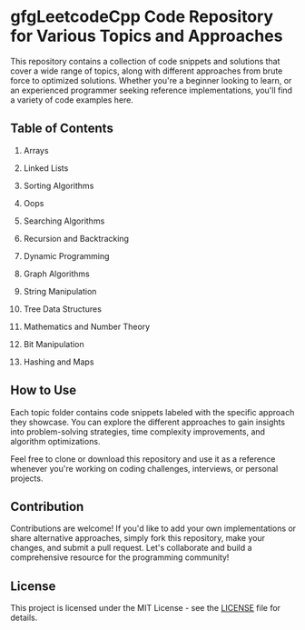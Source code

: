 
# gfgLeetcodeCpp Code Repository for Various Topics and Approaches

This repository contains a collection of code snippets and solutions that cover a wide range of topics, along with different approaches from brute force to optimized solutions. Whether you're a beginner looking to learn, or an experienced programmer seeking reference implementations, you'll find a variety of code examples here.

## Table of Contents

1. Arrays

2. Linked Lists

3. Sorting Algorithms
4. Oops
5. Searching Algorithms

6. Recursion and Backtracking

7. Dynamic Programming

8. Graph Algorithms

9. String Manipulation

10. Tree Data Structures

11. Mathematics and Number Theory
  
12. Bit Manipulation
  
13. Hashing and Maps
    
## How to Use

Each topic folder contains code snippets labeled with the specific approach they showcase. You can explore the different approaches to gain insights into problem-solving strategies, time complexity improvements, and algorithm optimizations.

Feel free to clone or download this repository and use it as a reference whenever you're working on coding challenges, interviews, or personal projects.

## Contribution

Contributions are welcome! If you'd like to add your own implementations or share alternative approaches, simply fork this repository, make your changes, and submit a pull request. Let's collaborate and build a comprehensive resource for the programming community!

## License

This project is licensed under the MIT License - see the [LICENSE](LICENSE) file for details.
